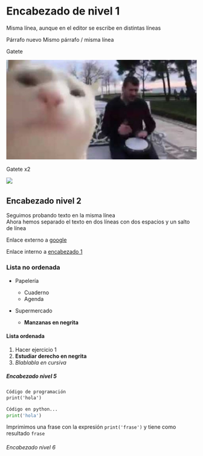 # Encabezado de nivel 1

Misma línea, aunque en el editor se
escribe en distintas líneas

Párrafo nuevo
Mismo párrafo / misma línea

Gatete

![](Ejercicio2-img2.jpg)

Gatete x2

![](https://www.risasinmas.com/wp-content/uploads/2014/01/gatete-de-lunes1-600x337.jpg)


## Encabezado nivel 2

Seguimos probando texto en la misma línea  
Ahora hemos separado el texto en dos líneas con dos espacios y un salto de línea

Enlace externo a [google](https://www.google.es/)

Enlace interno a [encabezado 1](#encabezado-de-nivel-1)

### Lista no ordenada

* Papelería
  * Cuaderno
  * Agenda

* Supermercado
  * **Manzanas en negrita**


#### Lista ordenada

1. Hacer ejercicio 1
2. **Estudiar derecho en negrita**
3. *Blablabla en cursiva*

##### Encabezado nivel 5

```
Código de programación
print('hola')
```

```python
Código en python...
print('hola')
```

Imprimimos una frase con la expresión `print('frase')` y tiene como resultado `frase`

###### Encabezado nivel 6